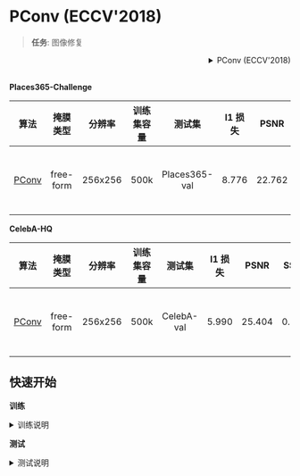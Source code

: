 # PConv (ECCV'2018)

> **任务**: 图像修复

<!-- [ALGORITHM] -->

<details>
<summary align="right">PConv (ECCV'2018)</summary>

```bibtex
@inproceedings{liu2018image,
  title={Image inpainting for irregular holes using partial convolutions},
  author={Liu, Guilin and Reda, Fitsum A and Shih, Kevin J and Wang, Ting-Chun and Tao, Andrew and Catanzaro, Bryan},
  booktitle={Proceedings of the European Conference on Computer Vision (ECCV)},
  pages={85--100},
  year={2018}
}
```

</details>

<br/>

**Places365-Challenge**

|                                算法                                | 掩膜类型  | 分辨率  | 训练集容量 |    测试集     | l1 损失 |  PSNR  | SSIM  | GPU 信息 |                                 下载                                  |
| :----------------------------------------------------------------: | :-------: | :-----: | :--------: | :-----------: | :-----: | :----: | :---: | :------: | :-------------------------------------------------------------------: |
| [PConv](/configs/partial_conv/pconv_stage2_4xb2_places-256x256.py) | free-form | 256x256 |    500k    | Places365-val |  8.776  | 22.762 | 0.801 |    4     | [模型](https://download.openmmlab.com/mmediting/inpainting/pconv/pconv_256x256_stage2_4x2_places_20200619-1ffed0e8.pth) \| [日志](https://download.openmmlab.com/mmediting/inpainting/pconv/pconv_256x256_stage2_4x2_places_20200619-1ffed0e8.log.json) |

**CelebA-HQ**

|                                算法                                | 掩膜类型  | 分辨率  | 训练集容量 |   测试集   | l1 损失 |  PSNR  | SSIM  | GPU 信息 |                                   下载                                   |
| :----------------------------------------------------------------: | :-------: | :-----: | :--------: | :--------: | :-----: | :----: | :---: | :------: | :----------------------------------------------------------------------: |
| [PConv](/configs/partial_conv/pconv_stage2_4xb2_celeba-256x256.py) | free-form | 256x256 |    500k    | CelebA-val |  5.990  | 25.404 | 0.853 |    4     | [模型](https://download.openmmlab.com/mmediting/inpainting/pconv/pconv_256x256_stage2_4x2_celeba_20200619-860f8b95.pth) \| [日志](https://download.openmmlab.com/mmediting/inpainting/pconv/pconv_256x256_stage2_4x2_celeba_20200619-860f8b95.log.json) |

## 快速开始

**训练**

<details>
<summary>训练说明</summary>

您可以使用以下命令来训练模型。

```shell
# CPU上训练
CUDA_VISIBLE_DEVICES=-1 python tools/train.py configs/partial_conv/pconv_stage2_4xb2_places-256x256.py

# 单个GPU上训练
python tools/train.py configs/partial_conv/pconv_stage2_4xb2_places-256x256.py

# 多个GPU上训练
./tools/dist_train.sh configs/partial_conv/pconv_stage2_4xb2_places-256x256.py 8
```

更多细节可以参考 [train_test.md](/docs/zh_cn/user_guides/train_test.md) 中的 **Train a model** 部分。

</details>

**测试**

<details>
<summary>测试说明</summary>

您可以使用以下命令来测试模型。

```shell
# CPU上测试
CUDA_VISIBLE_DEVICES=-1 python tools/test.py configs/partial_conv/pconv_stage2_4xb2_places-256x256.py https://download.openmmlab.com/mmediting/inpainting/pconv/pconv_256x256_stage2_4x2_places_20200619-1ffed0e8.pth

# 单个GPU上测试
python tools/test.py configs/partial_conv/pconv_stage2_4xb2_places-256x256.py https://download.openmmlab.com/mmediting/inpainting/pconv/pconv_256x256_stage2_4x2_places_20200619-1ffed0e8.pth

# 多个GPU上测试
./tools/dist_test.sh configs/partial_conv/pconv_stage2_4xb2_places-256x256.py https://download.openmmlab.com/mmediting/inpainting/pconv/pconv_256x256_stage2_4x2_places_20200619-1ffed0e8.pth 8
```

更多细节可以参考 [train_test.md](/docs/zh_cn/user_guides/train_test.md) 中的 **Test a pre-trained model** 部分。

</details>
